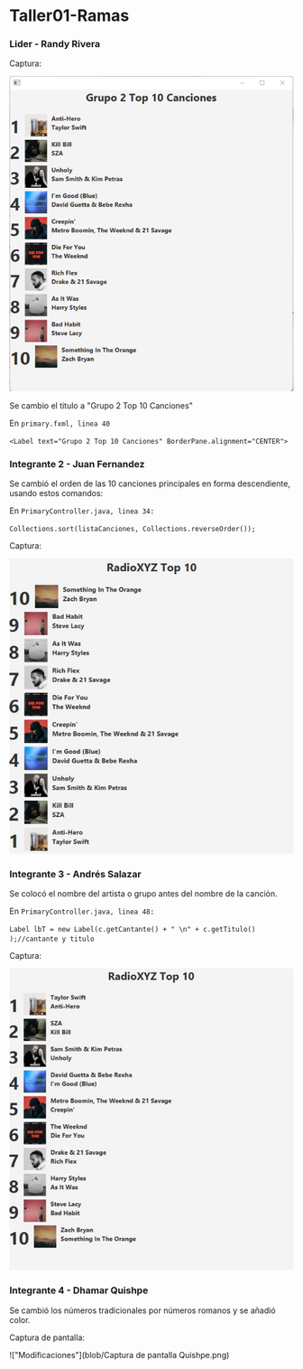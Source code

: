 # Taller01-Ramas

### Lider - Randy Rivera
Captura: 

![Captura titulo](blob/cambioTitulo.png)

Se cambio el titulo a "Grupo 2 Top 10 Canciones"

En `primary.fxml, linea 40`

`<Label text="Grupo 2 Top 10 Canciones" BorderPane.alignment="CENTER">`

### Integrante 2 - Juan Fernandez
Se cambió el orden de las 10 canciones principales en forma descendiente, usando estos comandos:

En `PrimaryController.java, linea 34:`

`Collections.sort(listaCanciones, Collections.reverseOrder());`

Captura:

![Pantalla con modificaciones hechas](blob/Estudiante2.jpg)


### Integrante 3 - Andrés Salazar
Se colocó el nombre del artista o grupo antes del nombre de la canción.

En `PrimaryController.java, linea 48:`

`Label lbT = new Label(c.getCantante() + " \n" + c.getTitulo() );//cantante y titulo`

Captura:

![Captura estudiante 3](blob/Estudiante3.jpg)


### Integrante 4 - Dhamar Quishpe 

Se cambió los números tradicionales por números romanos y se añadió color. 

Captura de pantalla: 
 
!["Modificaciones"](blob/Captura de pantalla Quishpe.png)



